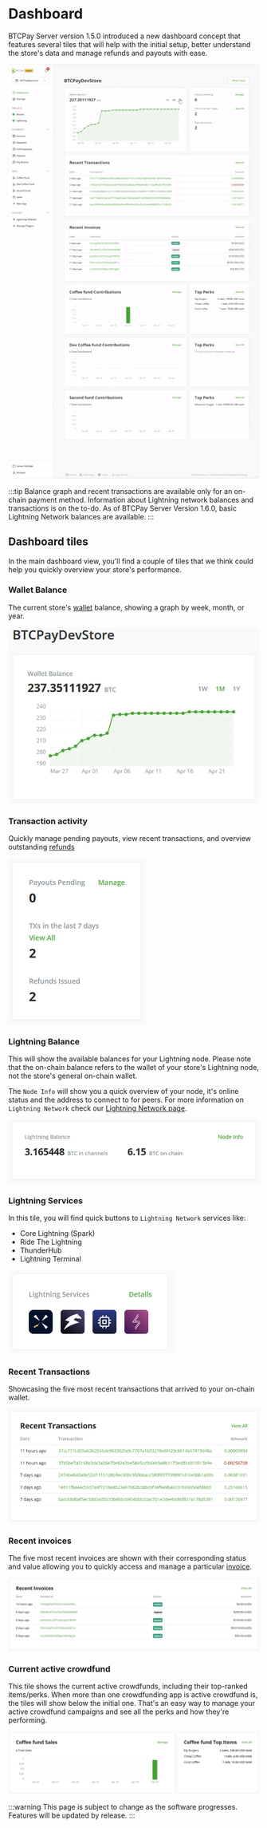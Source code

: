 # Dashboard 

BTCPay Server version 1.5.0 introduced a new dashboard concept that features several tiles that will help with the initial setup, better understand the store's data and manage refunds and payouts with ease.

![BTCPay Server Navigation](./img/dashboard/dashboardgif.gif "BTCPay Server Navigation")

:::tip
Balance graph and recent transactions are available only for an on-chain payment method. 
Information about Lightning network balances and transactions is on the to-do. As of BTCPay Server Version 1.6.0, basic Lightning Network balances are available.
:::

##  Dashboard tiles

In the main dashboard view, you'll find a couple of tiles that we think could help you quickly overview your store's performance.

### Wallet Balance 
The current store's [wallet](Wallet.md) balance, showing a graph by week, month, or year. 

![BTCPay Server Navigation](./img/dashboard/wallet-view.jpg "BTCPay Server Navigation")

### Transaction activity 
Quickly manage pending payouts, view recent transactions, and overview outstanding [refunds](Refund.md)

![BTCPay Server Navigation](./img/dashboard/tx-activity-view.jpg "BTCPay Server Navigation")

### Lightning Balance

This will show the available balances for your Lightning node. 
Please note that the on-chain balance refers to the wallet of your store's Lightning node, not the store's general on-chain wallet.

The `Node Info` will show you a quick overview of your node, it's online status and the address to connect to for peers. 
For more information on `Lightning Network` check our [Lightning Network page](./LightningNetwork.md).

![BTCPay Server Dashboard LN](./img/dashboard/btcpayLNDashboard3.jpg)

### Lightning Services
In this tile, you will find quick buttons to `Lightning Network` services like:

* Core Lightning (Spark)
* Ride The Lightning 
* ThunderHub 
* Lightning Terminal 

![BTCPay Server Dashboard LN](./img/dashboard/btcpayLNDashboard4.jpg)

### Recent Transactions
Showcasing the five most recent transactions that arrived to your on-chain wallet. 

![BTCPay Server Navigation](./img/dashboard/recent-tx-view.jpg "BTCPay Server Navigation")

### Recent invoices
The five  most recent invoices are shown with their corresponding status and value allowing you to quickly access and manage a particular [invoice](/Invoices.md). 

![BTCPay Server Navigation](./img/dashboard/recent-invoice-view.jpg "BTCPay Server Navigation")

### Current active crowdfund
This tile shows the current active crowdfunds, including their top-ranked items/perks. When more than one crowdfunding app is active crowdfund is, the tiles will show below the initial one. That's an easy way to manage your active crowdfund campaigns and see all the perks and how they're performing. 

![BTCPay Server Navigation](./img/dashboard/fund-full-view.jpg "BTCPay Server Navigation")


:::warning
This page is subject to change as the software progresses. Features will be updated by release.
:::